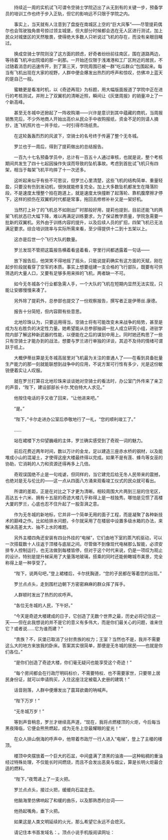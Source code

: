 　　持续近一周的实机试飞可谓令空骑士学院迈出了从无到有的关键一步，预备学员的培训工作也终于步入正轨，但它的影响远不只限于学院之内。

　　事实上，当天就有人注意到了盘旋在南城区上空的“巨大风筝”——尽管提莉偶尔也会驾驶独角兽号掠过领主城堡，但大部分时候都会选在无人区进行测试，加上民众对城堡区的天然敬畏，使得绝大多数人只听说过飞机的存在，而没有亲眼目睹过。

　　换成空骑士学院则没了这方面的顾虑，好奇者纷纷前往南区，围在道路两边，等待着飞机冲出院墙的那一刹那。一开始还仅限于浅滩港和工厂区附近的居民，不过随着消息的迅速传开，到了第三天，学院周围已被一群“吃瓜群众”包围起来。每当有飞机出现在大家的视野，人群中便会爆发出热烈的呼声和惊叹，仿佛冲上蓝天的是自己一般。

　　蜜糖更是看准时机，以《奇迹再现》为标题，用大幅版面报道了学院中正在进行的考核测试，并附上了双翼机的清晰近照，瞬间让《灰堡周报》的销量冲上了一个新高峰。

　　甚至无冬城中还掀起了一阵收购潮——兴许是意识到其中蕴藏的商机，当周报销售完后，不少外地商人开始出高价从民众手中收购报纸，资金不足的则请人摘抄，连飞机照片也一并手绘，一时引得市场纸贵。

　　在这轮轰轰烈烈的风波下，空骑士的名号终于传遍了整个无冬城。

　　罗兰也于一周后，得到了提莉做出的总结报告。

　　一百九十七名预备学员中，总计有一百五十人通过审核，也就是说，整个考核期间共发生了四十七起因操作失误而导致的坠机事故。考虑到首批试飞机只有四架，相当于每架飞机平均摔了十一次还多。

　　这听起来似乎有些不可思议，但罗兰心里清楚，这些飞机的结构简单、重量轻盈，只要没有伤到发动机，很快就能修复完全。加上大多数坠机都发生在降落阶段，不是速度太慢整个拍在跑道上，就是速度太快撞断了起落轮、靠机腹摩擦才停下，这样的损伤在双翼机时代都是常事，拖回去修修补补又是一架好机。

　　当然打上补丁的飞机总不如刚出厂时那般好用，提莉也提到，目前还能飞的两架飞机状态已大幅下降，难以再满足训练要求，为了保证教学质量，学院急需要一批新的双翼机。另外由于训练内容的提升，以及后续人员的扩招，四架飞机已无法满足要求。综合培训效率与实际所需来看，至少得提供十二到十五架以上。

　　这亦是后世一个飞行大队的数量。

　　罗兰发现不管把这篇报告横着看竖着看，字里行间都透露着一句话——

　　放下报告后，他哭笑不得地摇了摇头，只能说提莉确实有这方面的天赋，刚在起步阶段就看穿了空军的本质。事实上想要组建一支合格的飞行部队，既要有可供筛选的大量人口，又要有足够多用来摔的飞机，两者缺一不可。

　　如今无冬城各个行业都急需人手，一个大队的飞机在短期内显然无法实现，只能让安娜慢慢来凑了。

　　另外除了提莉外，总参部也提交了一份观察报告，撰写者正是伊蒂丝.康德。

　　报告十分简短，但内容颇有些意思。

　　北地珍珠认为，只要运用得当，空骑士将有可能改变未来战争的局势，甚至是成为左右胜负的决定性力量。她希望能从总参部抽调一批人成立研究小组，进驻学院内部了解这种新武器的性能，以便能在之后的谋划中用上。同时她还构思了一些只有空骑士才能办到的战法，想要与罗兰进行单独的详谈，其迫不及待的情绪可谓跃于纸上。

　　大概伊蒂丝算是无冬城高层里对飞机最为关注的普通人了——在看到具备批量生产能力的那一刻就能联想到战争中的应用，不说方案可行性有多少，光是这份敏锐便着实让人叹服。

　　就在罗兰打算召北地珍珠来谈谈她对空骑士的看法时，办公室门外传来了亲卫的声音，“陛下，建设部部长卡尔.梵伯特大人求见。”

　　他按住电话的手又收了回来，“让他进来吧。”

　　“是。”

　　“陛下，”卡尔走进办公室后恭敬地行了一礼，“您的顺利竣工了。”

　　……

　　站在裙楼下方仰望巍峨的主体，罗兰确实感受到了奇观一词的魅力。

　　前后花费近两年时间，数以万计的金龙，足以建造三座赤水桥的钢材，以及能堆成小山的混凝土，才使得这座大楼最终得以完成。如果不是有莲、蜂鸟等女巫的协助，它消耗的人力和资源还得再多上几倍。

　　奇观误国绝不止是一句戏谑，但同样的，当它建完后给无冬人民带来的震撼，也绝对是无与伦比的——这一点从四面八方涌来观看竣工仪式的民众就可看出。

　　所谓的差距，正是在对比之下才更为清晰。相较周围大片两到三层的住宅区，高达五十六米、拥有十五层的奇迹大楼几乎称得上是一枝独秀。哪怕是见惯了高楼大厦的罗兰，心底也忍不住升起了一股澎湃之意。

　　作为无冬城的新地标，它并非一个简单无用的面子工程，而是凝聚了各种新技术的巅峰之作。比如给排水问题，卡尔就采用了在楼层中设置多级水箱的办法，来解决高差太大、抽不上水的难题。

　　另外主楼四角还安装有四台外挂的“电梯”，它们由地下室的蒸汽机驱动，可以一次搭载数十人往返于顶楼与底层之间。尽管做不到像现代电梯那么智能，必须安排专人控制运行，也无法做到每楼皆停，但对于这个时代来说，仍是一项叹为观止的设计。特别是提升梯采用了大量落地玻璃，搭乘的同时还能俯瞰城市美景，完全称得上是一种享受了。

　　“陛下，说两句吧，”登上裙楼后，卡尔抚胸道，“您的子民都在等着您的出现。”

　　罗兰点点头，走到围栏边朝下方密密麻麻的群众挥了挥手。

　　人群顿时发出了热烈的欢呼声。

　　“各位无冬城的人民，下午好。”

　　“今天是奇迹大楼建成的日子，它创造了无数个世界之最，历史必将记住这一天——但在此我想说的并不是它的意义有多伟大，而是你们最关心的问题，谁来住它？或者说……它为谁而建？”

　　“贵族？不，灰堡已取消了分封贵族的权力；王室？当然也不是，我并不需要这么大的地方来放我的卧床。答案其实很简单，那便是无冬城的居民——也就是你们各位。”

　　“是你们创造了奇迹大楼，你们毫无疑问也能享受这个奇迹！”

　　“每个房间都会在行政厅明码标价，不需要特权、也不需要家世，只要带上居民身份证，就可以申请购买，入住这座注定被载入史册的建筑！”

　　话音刚落，人群中便爆发出了震耳欲聋的呐喊声。

　　“陛下万岁！”

　　“无冬城万岁！”

　　等到声音稍息，罗兰才继续高声道，“现在，我将点燃楼顶的火炬，今后每当黑夜降临，它便会熊熊燃起，成为无冬上空最耀眼的星光！”

　　在众人排山倒海的呼声中，他带着市政厅一行人进入“电梯”，登上了主楼的楼顶。

　　楼顶中央摆放着一个巨大的石盆，中间盛满了漆黑的油液——这种粘稠的重油经过特殊处理，不仅能长时间燃烧，而且不会发出恶臭与烟尘，算是长明火炬最合适的燃料。

　　“陛下，”夜莺递上了一支火把。

　　罗兰点点头，接过火把，缓缓向石盆走去。

　　他脑海里仿佛响起了和缓的曲乐，以及那熟悉的台词——

　　他扬起嘴角，垂下火把。

　　如果这是人类文明延续的火光，那么希望它永远不会熄灭。

　　请记住本书首发域名：。顶点小说手机版阅读网址：

